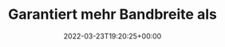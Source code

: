 ---
retweeted: false
source: <a href="https://mobile.twitter.com" rel="nofollow">Twitter Web App</a>
entities:
  hashtags: []
  symbols: []
  user_mentions: []
  urls:
  - url: https://t.co/6XMUhaWttw
    expanded_url: https://twitter.com/ValaAfshar/status/1455679332379136004
    display_url: twitter.com/ValaAfshar/sta…
    indices:
    - '65'
    - '88'
display_text_range:
- '0'
- '88'
favorite_count: '4'
id_str: '1506712491476369421'
truncated: false
retweet_count: '0'
id: '1506712491476369421'
possibly_sensitive: false
created_at: Wed Mar 23 19:20:25 +0000 2022
favorited: false
full_text: Garantiert mehr Bandbreite als LTE zwischen Fulda und Frankfurt.
lang: de
quote_url: https://twitter.com/ValaAfshar/status/1455679332379136004
tags:
- pesos:twitter
date: '2022-03-23T19:20:25+00:00'
src: https://twitter.com/bascht/status/1506712491476369421
original_url: https://twitter.com/bascht/status/1506712491476369421
type: twitter_tweet
text: Garantiert mehr Bandbreite als LTE zwischen Fulda und Frankfurt.
title: 'Garantiert mehr Bandbreite als '

---